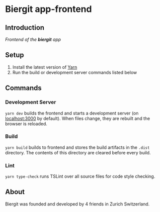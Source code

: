 # Biergit app-frontend

## Introduction

*Frontend of the **biergit** app*

## Setup

1. Install the latest version of [Yarn]
2. Run the build or development server commands listed below

[yarn]: https://yarnpkg.com

## Commands

### Development Server

`yarn dev` builds the frontend and starts a development server (on [localhost:3000](http://localhost:3000/) by default).
When files change, they are rebuilt and the browser is reloaded.

### Build

`yarn build` builds to frontend and stores the build artifacts in the `.dist` directory. The contents of this directory are cleared before every build. 

### Lint

`yarn type-check` runs TSLint over all source files for code style checking.

## About

Biergit was founded and developed by 4 friends in Zurich Switzerland.
